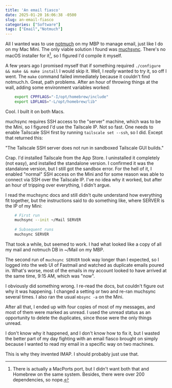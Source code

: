 ```yaml
---
title: 'An email fiasco'
date: 2025-01-20 16:06:38 -0500
slug: an-email-fiasco
categories: ["Software"]
tags: ["Email","Notmuch"]
---
```


All I wanted was to use [notmuch](https://wiki.archlinux.org/title/Notmuch) on my MBP to manage email, just like I do on my Mac Mini. The only viable solution I found was [muchsync](https://www.muchsync.org/). There's no macOS installer for it[^1], so I figured I'd compile it myself. 

A few years ago I promised myself that if something required `./configure && make && make install` I would skip it. Well, I _really_ wanted to try it, so off I went. The `make` command failed immediately because it couldn't find notmuch.h. Great, path problems. After an hour of throwing things at the wall, adding some environment variables worked:

```sh
    export CPPFLAGS="-I/opt/homebrew/include"
    export LDFLAGS="-L/opt/homebrew/lib"
```

Cool. I built it on both Macs.

muchsync requires SSH access to the "server" machine, which was to be the Mini, so I figured I'd use the Tailscale IP. Not so fast. One needs to enable Tailscale SSH first by running `tailscale set --ssh`, so I did. Except that returned this:

"The Tailscale SSH server does not run in sandboxed Tailscale GUI builds."

Crap. I'd installed Tailscale from the App Store. I uninstalled it completely (not easy), and installed the standalone version. I confirmed it was the standalone version, but I still got the sandbox error. For the hell of it, I enabled "normal" SSH access on the Mini and for some reason was able to connect via SSH over the Tailscale IP. I've no idea why it worked, but after an hour of tripping over everything, I didn't argue.

I read the muchsync docs and still didn't quite understand how everything fit together, but the instructions said to do something like, where SERVER is the IP of my Mini:

```sh
    # First run
    muchsync --init ~/Mail SERVER
    
    # Subsequent runs
    muchsync SERVER
```

That took a while, but seemed to work. I had what looked like a copy of all my mail and notmuch DB in ~/Mail on my MBP.

The second run of `muchsync SERVER` took way longer than I expected, so I logged into the web UI of Fastmail and watched as duplicate emails poured in. What's worse, most of the emails in my account looked to have arrived at the same time, 9:15 AM, which was "now".

I obviously did something wrong. I re-read the docs, but couldn't figure out why it was happening. I changed a setting or two and re-ran muchsync several times. I also ran the usual `mbsync -a` on the Mini.

After all that, I ended up with four copies of most of my messages, and most of them were marked as unread. I used the unread status as an opportunity to delete the duplicates, since those were the only things unread.

I don't know why it happened, and I don't know how to fix it, but I wasted the better part of my day fighting with an email fiasco brought on simply because I wanted to read my email in a specific way on two machines.

This is why they invented IMAP. I should probably just use that.

[^1]: There is actually a MacPorts port, but I didn't want both that and Homebrew on the same system. Besides, there were over 200 dependencies, so nope.